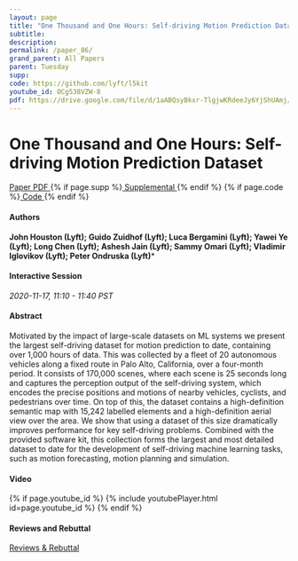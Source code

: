 ```yaml
---
layout: page
title: "One Thousand and One Hours: Self-driving Motion Prediction Dataset"
subtitle: 
description:
permalink: /paper_86/
grand_parent: All Papers
parent: Tuesday
supp: 
code: https://github.com/lyft/l5kit
youtube_id: OCg538VZW-8
pdf: https://drive.google.com/file/d/1aABQsyBkxr-TlgjwKRdeeJy6YjShUAmj/view
---
```


# One Thousand and One Hours: Self-driving Motion Prediction Dataset

<a href="https://drive.google.com/file/d/1aABQsyBkxr-TlgjwKRdeeJy6YjShUAmj/view" target="_blank" rel="noopener noreferrer" class="btn btn-blue"><i class="fa fa-file-text-o" aria-hidden="true"></i> Paper PDF </a> {% if page.supp %}<a href="" target="_blank" rel="noopener noreferrer" class="btn btn-green"><i class="fa fa-file-text-o" aria-hidden="true"></i> Supplemental </a>{% endif %} {% if page.code %}<a href="https://github.com/lyft/l5kit" target="_blank" rel="noopener noreferrer" class="btn"><i class="fa fa-github" aria-hidden="true"></i> Code </a>{% endif %} 

#### Authors
**John Houston (Lyft); Guido Zuidhof (Lyft); Luca Bergamini (Lyft); Yawei Ye (Lyft); Long Chen (Lyft); Ashesh Jain (Lyft); Sammy Omari (Lyft); Vladimir Iglovikov (Lyft); Peter Ondruska (Lyft)***

#### Interactive Session
*2020-11-17, 11:10 - 11:40 PST* 

#### Abstract
Motivated by the impact of large-scale datasets on ML systems we present the largest self-driving dataset for motion prediction to date, containing over 1,000 hours of data. This was collected by a fleet of 20 autonomous vehicles along a fixed route in Palo Alto, California, over a four-month period. It consists of 170,000 scenes, where each scene is 25 seconds long and captures the perception output of the self-driving system, which encodes the precise positions and motions of nearby vehicles, cyclists, and pedestrians over time. On top of this, the dataset contains a high-definition semantic map with 15,242 labelled elements and a high-definition aerial view over the area. We show that using a dataset of this size dramatically improves performance for key self-driving problems. Combined with the provided software kit, this collection forms the largest and most detailed dataset to date for the development of self-driving machine learning tasks, such as motion forecasting, motion planning and simulation. 

#### Video
{% if page.youtube_id %}
{% include youtubePlayer.html id=page.youtube_id %}
{% endif %}

#### Reviews and Rebuttal
<a href="https://drive.google.com/file/d/1YE2Sqd_tPA_T7pEOHKl_DO3xxj1S3Pme/view" target="_blank" rel="noopener noreferrer" class="btn btn-purple"><i class="fa fa-pencil-square-o" aria-hidden="true"></i> Reviews & Rebuttal </a>

